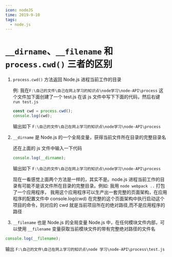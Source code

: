 ```yaml
---
icon: nodeJS
time: 2019-9-10
tags:
  - node.js
---
```


# `__dirname`、`__filename` 和 `process.cwd()` 三者的区别

1. `process.cwd()` 方法返回 Node.js 进程当前工作的目录

   例: 我在`F:\自己的文件\自己在网上学习的知识点\node学习\node-API\process` 这个文件加下面创建了一个 test.js 在该 js 文件中写下下面的代码，然后右键 `run test.js`

   ```js
   const cwd = process.cwd();
   console.log(cwd);
   ```

   输出如下 `F:\自己的文件\自己在网上学习的知识点\node学习\node-API\process`

1. `__dirname` 是 Node.js 的一个全局变量，获得当前文件所在目录的完整目录名

   还在上面的 js 文件中输入一下代码

   ```js
   console.log(__dirname);
   ```

   输出如下 `F:\自己的文件\自己在网上学习的知识点\node学习\node-API\process`

   现在一看感觉上面两个方法是一样的，其实不是。node.js 进程当前工作的目录有可能不是该文件所在目录的完整目录。例如: 我用 `node webpack ..` 打包了一个应用程序，
   我用这个应用程序可以生产出一套完整的页面架构，在应用程序的配置文件中 console.log(cwd)
   在完整的这个页面架构中执行启动这个项目的命令，则对应的 cwd 就是当前项目所在的绝对路径,而不是应用程序的路径

1. `__filename` 也是 Node.js 的全局变量 Node.js 中，在任何模块文件内部，可以使用 `__filename` 变量获取当前模块文件的带有完整绝对路径的文件名

```js
console.log(__filename);
```

输出 `F:\自己的文件\自己在网上学习的知识点\node 学习\node-API\process\test.js`
